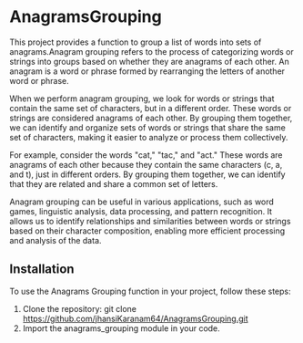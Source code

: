 # AnagramsGrouping

This project provides a function to group a list of words into sets of anagrams.Anagram grouping refers to the process of categorizing words or strings into groups based on whether they are anagrams of each other. An anagram is a word or phrase formed by rearranging the letters of another word or phrase.

When we perform anagram grouping, we look for words or strings that contain the same set of characters, but in a different order. These words or strings are considered anagrams of each other. By grouping them together, we can identify and organize sets of words or strings that share the same set of characters, making it easier to analyze or process them collectively.

For example, consider the words "cat," "tac," and "act." These words are anagrams of each other because they contain the same characters (c, a, and t), just in different orders. By grouping them together, we can identify that they are related and share a common set of letters.

Anagram grouping can be useful in various applications, such as word games, linguistic analysis, data processing, and pattern recognition. It allows us to identify relationships and similarities between words or strings based on their character composition, enabling more efficient processing and analysis of the data.

## Installation

To use the Anagrams Grouping function in your project, follow these steps:

1. Clone the repository: git clone https://github.com/jhansiKaranam64/AnagramsGrouping.git
2. Import the anagrams_grouping module in your code.

